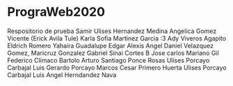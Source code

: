 # PrograWeb2020
Respositorio de prueba
Samir Ulises Hernandez Medina
Angelica Gomez Vicente
(Erick Avila Tule)
Karla Sofia Martinez Garcia :3
Ady Viveros Agapito
Eldrich Romero
Yahaira Guadalupe
Edgar Alexis
Angel Daniel Velazquez Gomez,
Maricruz Gonzalez Gabriel
Sinai Cortes B
Jose carlos Mariano Gil
Federico Climaco Bartolo
Arturo Santiago Ponce Rosas
Ulises Porcayo Carbajal
Luis Gerardo Porcayo Marcos
Cesar Primero Huerta
Ulises Porcayo Carbajal
Luis Angel Herndandez Nava

